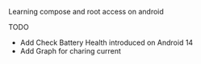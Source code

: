Learning compose and root access on android

TODO
- Add Check Battery Health introduced on Android 14
- Add Graph for charing current
